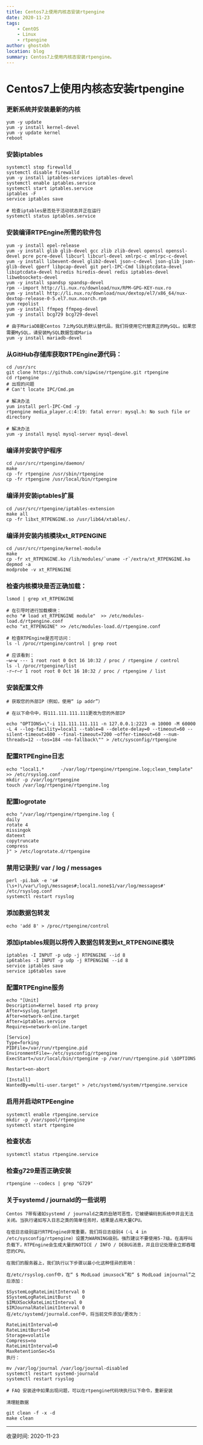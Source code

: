 ```yaml
---
title: Centos7上使用内核态安装rtpengine
date: 2020-11-23
tags:
    - CentOS
    - Linux
    - rtpengine
author: ghostxbh
location: blog
summary: Centos7上使用内核态安装rtpengine。
---
```

# Centos7上使用内核态安装rtpengine

### 更新系统并安装最新的内核
```shell script
yum -y update
yum -y install kernel-devel
yum -y update kernel
reboot
```

### 安装iptables
```shell script
systemctl stop firewalld
systemctl disable firewalld
yum -y install iptables-services iptables-devel
systemctl enable iptables.service
systemctl start iptables.service
iptables -F
service iptables save

# 检查iptables是否处于活动状态并正在运行
systemctl status iptables.service
```

### 安装编译RTPEngine所需的软件包
```shell script
yum -y install epel-release
yum -y install glib glib-devel gcc zlib zlib-devel openssl openssl-devel pcre pcre-devel libcurl libcurl-devel xmlrpc-c xmlrpc-c-devel
yum -y install libevent-devel glib2-devel json-c-devel json-glib json-glib-devel gperf libpcap-devel git perl-IPC-Cmd libiptcdata-devel libiptcdata-devel hiredis hiredis-devel redis iptables-devel libwebsockets-devel
yum -y install spandsp spandsp-devel
rpm --import http://li.nux.ro/download/nux/RPM-GPG-KEY-nux.ro
yum -y install http://li.nux.ro/download/nux/dextop/el7/x86_64/nux-dextop-release-0-5.el7.nux.noarch.rpm
yum repolist
yum -y install ffmpeg ffmpeg-devel
yum -y install bcg729 bcg729-devel

# 由于MariaDB是Centos 7上MySQL的默认替代品，我们将使用它代替真正的MySQL。如果您需要MySQL，请安装MySQL数据包或Maria
yum -y install mariadb-devel
```

### 从GitHub存储库获取RTPEngine源代码：
```shell script
cd /usr/src
git clone https://github.com/sipwise/rtpengine.git rtpengine
cd rtpengine
# 出现的问题
# Can't locate IPC/Cmd.pm 

# 解决办法
yum install perl-IPC-Cmd -y
rtpengine media_player.c:4:19: fatal error: mysql.h: No such file or directory

# 解决办法
yum -y install mysql mysql-server mysql-devel
```

### 编译并安装守护程序
```shell script
cd /usr/src/rtpengine/daemon/
make
cp -fr rtpengine /usr/sbin/rtpengine
cp -fr rtpengine /usr/local/bin/rtpengine
```

### 编译并安装iptables扩展
```shell script
cd /usr/src/rtpengine/iptables-extension
make all
cp -fr libxt_RTPENGINE.so /usr/lib64/xtables/.
```

### 编译并安装内核模块xt_RTPENGINE
```shell script
cd /usr/src/rtpengine/kernel-module
make
cp -fr xt_RTPENGINE.ko /lib/modules/`uname -r`/extra/xt_RTPENGINE.ko
depmod -a
modprobe -v xt_RTPENGINE
```

### 检查内核模块是否正确加载：
```shell script
lsmod | grep xt_RTPENGINE

# 在引导时进行加载模块：
echo "# load xt_RTPENGINE module"  >> /etc/modules-load.d/rtpengine.conf
echo "xt_RTPENGINE" >> /etc/modules-load.d/rtpengine.conf

# 检查RTPEngine是否可访问：
ls -l /proc/rtpengine/control | grep root

# 应该看到：
–w–w --- 1 root root 0 Oct 16 10:32 / proc / rtpengine / control
ls -l /proc/rtpengine/list
-r–r–r 1 root root 0 Oct 16 10:32 / proc / rtpengine / list
```

### 安装配置文件
```shell script
# 获取您的外部IP（例如，使用“ ip addr”）

# 在以下命令中，将111.111.111.111更改为您的外部IP

echo "OPTIONS=\"-i 111.111.111.111 -n 127.0.0.1:2223 -m 10000 -M 60000 -L 4 --log-facility=local1 --table=8 --delete-delay=0 --timeout=60 --silent-timeout=600 --final-timeout=7200 –offer-timeout=60 --num-threads=12 --tos=184 –no-fallback\"" > /etc/sysconfig/rtpengine

```

### 配置RTPEngine日志
```shell script
echo "local1.*      -/var/log/rtpengine/rtpengine.log;clean_template" >> /etc/rsyslog.conf
mkdir -p /var/log/rtpengine
touch /var/log/rtpengine/rtpengine.log
```

### 配置logrotate
```shell script
echo "/var/log/rtpengine/rtpengine.log {
daily
rotate 4
missingok
dateext
copytruncate
compress
}" > /etc/logrotate.d/rtpengine
```

### 禁用记录到/ var / log / messages
```shell script
perl -pi.bak -e 's#(\s+)\/var\/log\/messages#;local1.none$1/var/log/messages#' /etc/rsyslog.conf
systemctl restart rsyslog
```


### 添加数据包转发
```shell script
echo 'add 8' > /proc/rtpengine/control

```
### 添加iptables规则以将传入数据包转发到xt_RTPENGINE模块
```shell script
iptables -I INPUT -p udp -j RTPENGINE --id 8
ip6tables -I INPUT -p udp -j RTPENGINE --id 8
service iptables save
service ip6tables save
```

### 配置RTPEngine服务
```shell script
echo "[Unit]
Description=Kernel based rtp proxy
After=syslog.target
After=network-online.target
After=iptables.service
Requires=network-online.target

[Service]
Type=forking
PIDFile=/var/run/rtpengine.pid
EnvironmentFile=-/etc/sysconfig/rtpengine
ExecStart=/usr/local/bin/rtpengine -p /var/run/rtpengine.pid \$OPTIONS

Restart=on-abort

[Install]
WantedBy=multi-user.target" > /etc/systemd/system/rtpengine.service

```
### 启用并启动RTPEengine
```shell script
systemctl enable rtpengine.service
mkdir -p /var/spool/rtpengine
systemctl start rtpengine
```

### 检查状态
```shell script
systemctl status rtpengine.service
```

### 检查g729是否正确安装
```shell script
rtpengine --codecs | grep "G729"
```

### 关于systemd / journald的一些说明
```
Centos 7带有诸如systemd / journald之类的丑陋可恶性，它被硬编码到系统中并且无法关闭。当执行诸如写入日志之类的简单任务时，结果是占用大量CPU。

在低日志级别运行RTPEngine非常重要。我们将日志级别4（-L 4 in /etc/sysconfig/rtpengine）设置为WARNING级别。强烈建议不要使用5-7级。在高呼叫负载下，RTPEngine会生成大量的NOTICE / INFO / DEBUG消息，并且日记处理会立即吞噬您的CPU。

在我们的服务器上，我们执行以下步骤以最小化这种怪异的影响：

在/etc/rsyslog.conf中，在“ $ ModLoad imuxsock”和“ $ ModLoad imjournal”之后添加：

$SystemLogRateLimitInterval 0
$SystemLogRateLimitBurst    0
$IMUXSockRateLimitInterval 0
$IMJournalRatelimitInterval 0
在/etc/systemd/journald.conf中，将当前文件添加/更改为：

RateLimitInterval=0
RateLimitBurst=0
Storage=volatile
Compress=no
RateLimitInterval=0
MaxRetentionSec=5s
执行：

mv /var/log/journal /var/log/journal-disabled
systemctl restart systemd-journald
systemctl restart rsyslog

# FAQ 安装途中如果出现问题，可以在rtpengine代码块执行以下命令，重新安装

清理脏数据

git clean -f -x -d
make clean
```

---
收录时间: 2020-11-23

<Vssue :title="$title" />
